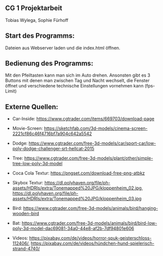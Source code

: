 CG 1 Projektarbeit
-

Tobias Wylega,
Sophie Fürhoff

Start des Programms:
-
Dateien aus Webserver laden und die index.html öffnen.


Bedienung des Programms:
- 
Mit den Pfeiltasten kann man sich im Auto drehen. 
Ansonsten gibt es 3 Buttons mit denen man zwischen Tag und Nacht wechselt,
die Fenster öffnet und verschiedene technische Einstellungen vornehmen kann (fps-Limit) 


Externe Quellen:
-
- Car-Inside:
https://www.cgtrader.com/items/669703/download-page


- Movie-Screen:
https://sketchfab.com/3d-models/cinema-screen-2221cf86c46f4716bf7a904c642a5542


- Dodge:
https://www.cgtrader.com/free-3d-models/car/sport-car/low-poly-dodge-challenger-srt-hellcat-2015


- Tree:
https://www.cgtrader.com/free-3d-models/plant/other/simple-tree-low-poly-3d-model


- Coca Cola Textur:
https://pngset.com/download-free-png-atbkz

- Skybox Textur:
https://dl.polyhaven.org/file/ph-assets/HDRIs/extra/Tonemapped%20JPG/kloppenheim_02.jpg, 
https://dl.polyhaven.org/file/ph-assets/HDRIs/extra/Tonemapped%20JPG/kloppenheim_03.jpg


- Bird:
https://www.cgtrader.com/free-3d-models/animals/bird/hanging-wooden-bird

- Bat:
https://www.cgtrader.com/free-3d-models/animals/bird/bird-low-poly-3d-model-dac69081-34a0-44e8-af2b-7df94801e606

- Videos:
https://pixabay.com/de/videos/horror-spuk-geisterschloss-112406/,
https://pixabay.com/de/videos/hündchen-hund-spielerisch-strand-4740/